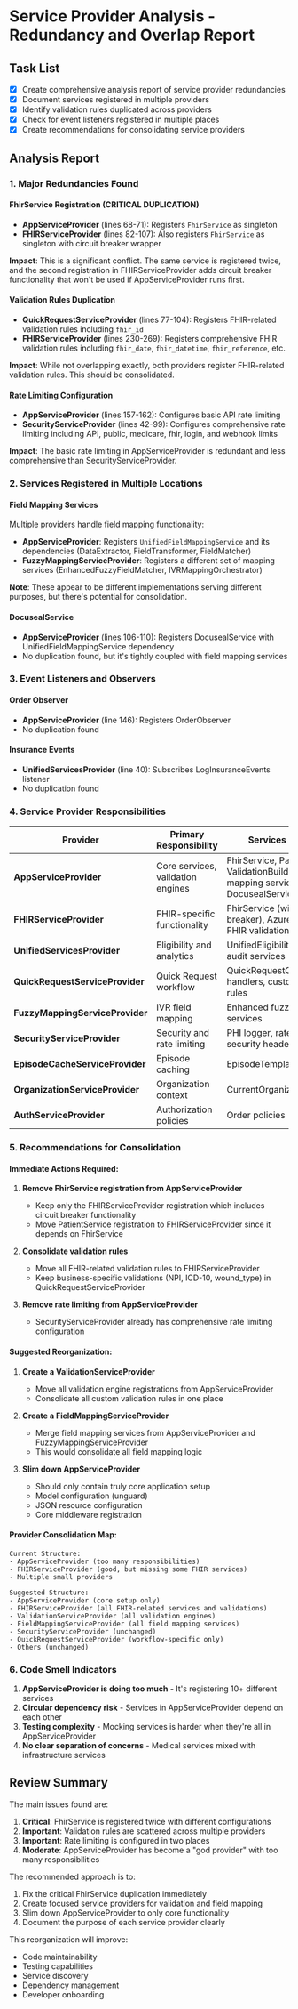 # Service Provider Analysis - Redundancy and Overlap Report

## Task List

- [x] Create comprehensive analysis report of service provider redundancies
- [x] Document services registered in multiple providers
- [x] Identify validation rules duplicated across providers
- [x] Check for event listeners registered in multiple places
- [x] Create recommendations for consolidating service providers

## Analysis Report

### 1. Major Redundancies Found

#### **FhirService Registration (CRITICAL DUPLICATION)**
- **AppServiceProvider** (lines 68-71): Registers `FhirService` as singleton
- **FHIRServiceProvider** (lines 82-107): Also registers `FhirService` as singleton with circuit breaker wrapper

**Impact**: This is a significant conflict. The same service is registered twice, and the second registration in FHIRServiceProvider adds circuit breaker functionality that won't be used if AppServiceProvider runs first.

#### **Validation Rules Duplication**
- **QuickRequestServiceProvider** (lines 77-104): Registers FHIR-related validation rules including `fhir_id`
- **FHIRServiceProvider** (lines 230-269): Registers comprehensive FHIR validation rules including `fhir_date`, `fhir_datetime`, `fhir_reference`, etc.

**Impact**: While not overlapping exactly, both providers register FHIR-related validation rules. This should be consolidated.

#### **Rate Limiting Configuration**
- **AppServiceProvider** (lines 157-162): Configures basic API rate limiting
- **SecurityServiceProvider** (lines 42-99): Configures comprehensive rate limiting including API, public, medicare, fhir, login, and webhook limits

**Impact**: The basic rate limiting in AppServiceProvider is redundant and less comprehensive than SecurityServiceProvider.

### 2. Services Registered in Multiple Locations

#### **Field Mapping Services**
Multiple providers handle field mapping functionality:
- **AppServiceProvider**: Registers `UnifiedFieldMappingService` and its dependencies (DataExtractor, FieldTransformer, FieldMatcher)
- **FuzzyMappingServiceProvider**: Registers a different set of mapping services (EnhancedFuzzyFieldMatcher, IVRMappingOrchestrator)

**Note**: These appear to be different implementations serving different purposes, but there's potential for consolidation.

#### **DocusealService**
- **AppServiceProvider** (lines 106-110): Registers DocusealService with UnifiedFieldMappingService dependency
- No duplication found, but it's tightly coupled with field mapping services

### 3. Event Listeners and Observers

#### **Order Observer**
- **AppServiceProvider** (line 146): Registers OrderObserver
- No duplication found

#### **Insurance Events**
- **UnifiedServicesProvider** (line 40): Subscribes LogInsuranceEvents listener
- No duplication found

### 4. Service Provider Responsibilities

| Provider | Primary Responsibility | Services Registered |
|----------|----------------------|---------------------|
| **AppServiceProvider** | Core services, validation engines | FhirService, PatientService, ValidationBuilderEngine, Field mapping services, DocusealService |
| **FHIRServiceProvider** | FHIR-specific functionality | FhirService (with circuit breaker), Azure FHIR client, FHIR validation rules |
| **UnifiedServicesProvider** | Eligibility and analytics | UnifiedEligibilityService, FHIR audit services |
| **QuickRequestServiceProvider** | Quick Request workflow | QuickRequestOrchestrator and handlers, custom validation rules |
| **FuzzyMappingServiceProvider** | IVR field mapping | Enhanced fuzzy matching services |
| **SecurityServiceProvider** | Security and rate limiting | PHI logger, rate limiting, security headers |
| **EpisodeCacheServiceProvider** | Episode caching | EpisodeTemplateCacheService |
| **OrganizationServiceProvider** | Organization context | CurrentOrganization |
| **AuthServiceProvider** | Authorization policies | Order policies |

### 5. Recommendations for Consolidation

#### **Immediate Actions Required:**

1. **Remove FhirService registration from AppServiceProvider**
   - Keep only the FHIRServiceProvider registration which includes circuit breaker functionality
   - Move PatientService registration to FHIRServiceProvider since it depends on FhirService

2. **Consolidate validation rules**
   - Move all FHIR-related validation rules to FHIRServiceProvider
   - Keep business-specific validations (NPI, ICD-10, wound_type) in QuickRequestServiceProvider

3. **Remove rate limiting from AppServiceProvider**
   - SecurityServiceProvider already has comprehensive rate limiting configuration

#### **Suggested Reorganization:**

1. **Create a ValidationServiceProvider**
   - Move all validation engine registrations from AppServiceProvider
   - Consolidate all custom validation rules in one place

2. **Create a FieldMappingServiceProvider**
   - Merge field mapping services from AppServiceProvider and FuzzyMappingServiceProvider
   - This would consolidate all field mapping logic

3. **Slim down AppServiceProvider**
   - Should only contain truly core application setup
   - Model configuration (unguard)
   - JSON resource configuration
   - Core middleware registration

#### **Provider Consolidation Map:**

```
Current Structure:
- AppServiceProvider (too many responsibilities)
- FHIRServiceProvider (good, but missing some FHIR services)
- Multiple small providers

Suggested Structure:
- AppServiceProvider (core setup only)
- FHIRServiceProvider (all FHIR-related services and validations)
- ValidationServiceProvider (all validation engines)
- FieldMappingServiceProvider (all field mapping services)
- SecurityServiceProvider (unchanged)
- QuickRequestServiceProvider (workflow-specific only)
- Others (unchanged)
```

### 6. Code Smell Indicators

1. **AppServiceProvider is doing too much** - It's registering 10+ different services
2. **Circular dependency risk** - Services in AppServiceProvider depend on each other
3. **Testing complexity** - Mocking services is harder when they're all in AppServiceProvider
4. **No clear separation of concerns** - Medical services mixed with infrastructure services

## Review Summary

The main issues found are:
1. **Critical**: FhirService is registered twice with different configurations
2. **Important**: Validation rules are scattered across multiple providers
3. **Important**: Rate limiting is configured in two places
4. **Moderate**: AppServiceProvider has become a "god provider" with too many responsibilities

The recommended approach is to:
1. Fix the critical FhirService duplication immediately
2. Create focused service providers for validation and field mapping
3. Slim down AppServiceProvider to only core functionality
4. Document the purpose of each service provider clearly

This reorganization will improve:
- Code maintainability
- Testing capabilities
- Service discovery
- Dependency management
- Developer onboarding